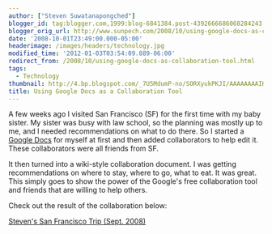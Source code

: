 ```yaml
---
author: ["Steven Suwatanapongched"]
blogger_id: tag:blogger.com,1999:blog-6841384.post-4392666686068284243
blogger_orig_url: http://www.sunpech.com/2008/10/using-google-docs-as-collaboration-tool.html
date: '2008-10-01T23:49:00.000-05:00'
headerimage: /images/headers/technology.jpg
modified_time: '2012-01-03T03:54:09.889-06:00'
redirect_from: /2008/10/using-google-docs-as-collaboration-tool.html
tags:
  - Technology
thumbnail: http://4.bp.blogspot.com/_7U5MdumP-no/SORXyukPKJI/AAAAAAAAIHs/mn5kb3gxf64/s600/google_doc.jpg
title: Using Google Docs as a Collaboration Tool
---
```



A few weeks ago I visited San Francisco (SF) for the first time with my baby sister.  My sister was busy with law school, so the planning was mostly up to me, and I needed recommendations on what to do there.  So I started a <a href="http://docs.google.com/">Google Docs</a> for myself at first and then added collaborators to help edit it.  These collaborators were all friends from SF.

It then turned into a wiki-style collaboration document.  I was getting recommendations on where to stay, where to go, what to eat.  It was great.  This simply goes to show the power of the Google's free collaboration tool and friends that are willing to help others.

Check out the result of the collaboration below:

<a href="http://docs.google.com/Doc?id=ajjmpghqf6r8_6fjvqm7cx">Steven's San Francisco Trip (Sept. 2008)</a>

<a href="http://docs.google.com/Doc?id=ajjmpghqf6r8_6fjvqm7cx"><img    border="0" id="BLOGGER_PHOTO_ID_5252419594425936018" src="http://4.bp.blogspot.com/_7U5MdumP-no/SORXyukPKJI/AAAAAAAAIHs/mn5kb3gxf64/s400/google_doc.jpg" alt="" /></a>